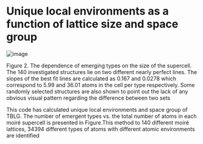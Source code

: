 # Unique local environments as a function of lattice size and space group

![image](https://github.com/user-attachments/assets/869016cc-50e2-41ba-921c-7f065a6f27fb)

Figure 2. The dependence of emerging types on the size of the supercell. The 140 investigated structures lie on two different nearly perfect lines. The slopes of the best fit lines are calculated as 0.167 and 0.0278 which correspond to 5.99 and 36.01 atoms in the cell per type respectively. Some randomly selected structures are also shown to point out the lack of any obvious visual pattern regarding the difference between two sets

This code has calculated unique local environments and space group of TBLG. The number of emergent types vs. the total number of atoms in each moiré supercell is presented in Figure.This method to 140 different moiré lattices, 34394 different types of atoms with different atomic environments are identified
